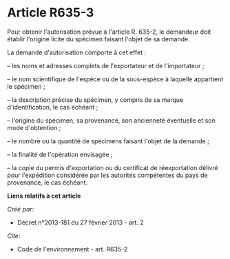 # Article R635-3

Pour obtenir l'autorisation prévue à l'article R. 635-2, le demandeur doit établir l'origine licite du spécimen faisant
l'objet de sa demande.

La demande d'autorisation comporte à cet effet :

– les noms et adresses complets de l'exportateur et de l'importateur ;

– le nom scientifique de l'espèce ou de la sous-espèce à laquelle appartient le spécimen ;

– la description précise du spécimen, y compris de sa marque d'identification, le cas échéant ;

– l'origine du spécimen, sa provenance, son ancienneté éventuelle et son mode d'obtention ;

– le nombre ou la quantité de spécimens faisant l'objet de la demande ;

– la finalité de l'opération envisagée ;

– la copie du permis d'exportation ou du certificat de réexportation délivré pour l'expédition considérée par les autorités
compétentes du pays de provenance, le cas échéant.

**Liens relatifs à cet article**

_Créé par_:

  - Décret n°2013-181 du 27 février 2013 - art. 2

_Cite_:

  - Code de l'environnement - art. R635-2
